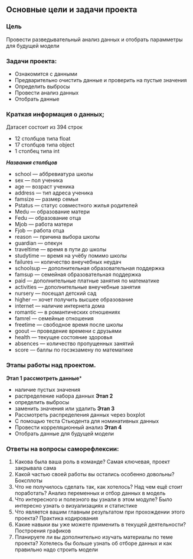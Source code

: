 
## Основные цели и задачи проекта

### Цель 
Провести разведывательный анализ данных и отобрать парамметры для будущей модели
### Задачи проекта:
+ Ознакомится с данными
+ Предварительно очистить данные и проверить на пустые значения
+ Определить выбросы
+ Провести анализ данных
+ Отобрать данные

### Краткая информация о данных;
Датасет состоит из 394 строк
- 12 столбцов типа float
- 17 столбцов типа object
- 1 столбец типа int

***Названия столбцов***
+ school — аббревиатура школы
+ sex — пол ученика
+ age — возраст ученика
+ address — тип адреса ученика
+ famsize — размер семьи
+ Pstatus — статус совместного жилья родителей
+ Medu — образование матери
+ Fedu — образование отца
+ Mjob — работа матери
+ Fjob — работа отца
+ reason — причина выбора школы
+ guardian — опекун
+ traveltime — время в пути до школы
+ studytime — время на учёбу помимо школы
+ failures — количество внеучебных неудач
+ schoolsup — дополнительная образовательная поддержка
+ famsup — семейная образовательная поддержка
+ paid — дополнительные платные занятия по математике
+ activities — дополнительные внеучебные занятия
+ nursery — посещал детский сад
+ higher — хочет получить высшее образование
+ internet — наличие интернета дома
+ romantic — в романтических отношениях
+ famrel — семейные отношения
+ freetime — свободное время после школы
+ goout — проведение времени с друзьями
+ health — текущее состояние здоровья
+ absences — количество пропущенных занятий
+ score — баллы по госэкзамену по математике


### Этапы работы над проектом.

**Этап 1 рассмотреть данные***
- наличие пустых значения
- распределение набора данных
**Этап 2**
- определить выбросы
- заменить значения или удалить 
**Этап 3** 
- Рассмотреть распределения данных через boxplot
- С помощью теста Стьюдента для номинативных данных
- Провести корреляционный анализ 
**Этап 4** 
- Отобрать данные для будущей модели

### Ответы на вопросы саморефлексии:

1. Какова была ваша роль в команде?
Самая ключевая, проект закрывала сама
2. Какой частью своей работы вы остались особенно довольны?
Боксплоты
3. Что не получилось сделать так, как хотелось? Над чем ещё стоит поработать?
Анализ переменных и отбор данных в модель
4. Что интересного и полезного вы узнали в этом модуле?
Было интересно узнать о визуализациях и статистике
5. Что является вашим главным результатом при прохождении этого проекта?
Практика кодирования 
6. Какие навыки вы уже можете применить в текущей деятельности?
Построения графиков
7. Планируете ли вы дополнительно изучать материалы по теме проекта?
Хотелесь бы больше узнать об отборе данных и как правильно надо строить модели
